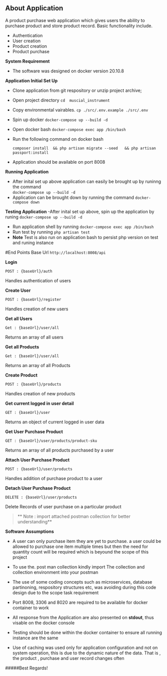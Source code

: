 
## About Application
A product purchase web application which gives users the ability to purchase product and store product record. Basic functionality include.

- Authentication
- User creation
- Product creation
- Product purchase 

**System Requirement**
- The software was designed on docker version 20.10.8

**Application Initial Set Up**
- Clone application from git respository or unzip project archive;
- Open  project directory  `cd  muscial_instrument  `
- Copy environmental vairables. `cp ./src/.env.example ./src/.env`
- Spin up docker    `docker-compose up --build -d`
- Open docker bash  `docker-compose exec app /bin/bash`
- Run the following command on docker bash

  `composer install  && php artisan migrate --seed   && php artisan passport:install`
  
- Application should be available on  port 8008

**Running Application**
- After inital set up above application can easily be brought up by runinng the command   
`docker-compose up --build -d`
- Application can be brought down by running the command  `docker-compose down `

**Testing  Application**
-After inital set up above, spin up the application by runing `docker-compose up --build -d`
- Run application shell by running    `docker-compose exec app /bin/bash`
- Run test by running  `php artisan test`
- **Note**  Test is also run on application bash to persist php version on test and runing instance 

#End Points
Base Url `http://localhost:8008/api`

**Login**  

`POST : {baseUrl}/auth`

Handles authentication of users

**Create User**  

`POST : {baseUrl}/register`

Handles creation of new users

**Get all Users**  

`Get : {baseUrl}/user/all`

Returns an array of all users

**Get all Products**  

`Get : {baseUrl}/user/all`

Returns an array of all Products

**Create Product**  

`POST : {baseUrl}/products`

Handles creation of new products 

**Get current  logged in user detail**  

`GET : {baseUrl}/user`

Returns an object of current logged in user data

**Get User Purchase Product**  

`GET : {baseUrl}/user/products/product-sku`

Returns an array of all products purchased by a user


**Attach User Purchase Product**  

`POST : {baseUrl}/user/products`

Handles addition of purchase product to a user

**Detach User Purchase Product**  

`DELETE : {baseUrl}/user/products`

Delete Records of user purchase on a particular product


> ** Note :  import attached postman collection for better understanding**


**Software Assumptions**
- A user can only purchase item they are yet to purchase. a user could be allowed to purchase one item multiple times but then the need for quantity count will be required which is beyound the scope of this project
- To use the. post man collection kindly import The collection and collection environment into your postman 

- The use of some coding concepts such as microservices, database partinoning, respository structures etc, was avoiding during this code design due to the scope task requirement

- Port 8008, 3306 and 8020 are required to be available for docker container to work

- All response from the Application are also presented on **stdout**, thus visable on the docker console 

- Testing should be done within the docker container to ensure all running instance are the same
- Use of caching was used only for application configuration and not on system operation, this is due to the dynamic nature of the data. That is , the product , purchase and user record changes often

#####Best  Regards!

